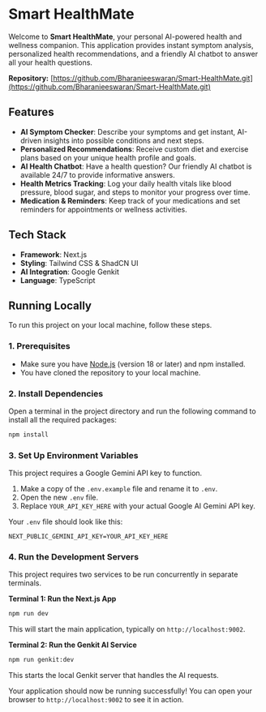 # Smart HealthMate

Welcome to **Smart HealthMate**, your personal AI-powered health and wellness companion. This application provides instant symptom analysis, personalized health recommendations, and a friendly AI chatbot to answer all your health questions.

**Repository:** [https://github.com/Bharanieeswaran/Smart-HealthMate.git](https://github.com/Bharanieeswaran/Smart-HealthMate.git)

## Features

-   **AI Symptom Checker**: Describe your symptoms and get instant, AI-driven insights into possible conditions and next steps.
-   **Personalized Recommendations**: Receive custom diet and exercise plans based on your unique health profile and goals.
-   **AI Health Chatbot**: Have a health question? Our friendly AI chatbot is available 24/7 to provide informative answers.
-   **Health Metrics Tracking**: Log your daily health vitals like blood pressure, blood sugar, and steps to monitor your progress over time.
-   **Medication & Reminders**: Keep track of your medications and set reminders for appointments or wellness activities.

## Tech Stack

-   **Framework**: Next.js
-   **Styling**: Tailwind CSS & ShadCN UI
-   **AI Integration**: Google Genkit
-   **Language**: TypeScript

## Running Locally

To run this project on your local machine, follow these steps.

### 1. Prerequisites

-   Make sure you have [Node.js](https://nodejs.org/) (version 18 or later) and npm installed.
-   You have cloned the repository to your local machine.

### 2. Install Dependencies

Open a terminal in the project directory and run the following command to install all the required packages:

```bash
npm install
```

### 3. Set Up Environment Variables

This project requires a Google Gemini API key to function.

1.  Make a copy of the `.env.example` file and rename it to `.env`.
2.  Open the new `.env` file.
3.  Replace `YOUR_API_KEY_HERE` with your actual Google AI Gemini API key.

Your `.env` file should look like this:
```
NEXT_PUBLIC_GEMINI_API_KEY=YOUR_API_KEY_HERE
```

### 4. Run the Development Servers

This project requires two services to be run concurrently in separate terminals.

**Terminal 1: Run the Next.js App**

```bash
npm run dev
```

This will start the main application, typically on `http://localhost:9002`.

**Terminal 2: Run the Genkit AI Service**

```bash
npm run genkit:dev
```

This starts the local Genkit server that handles the AI requests.

Your application should now be running successfully! You can open your browser to `http://localhost:9002` to see it in action.
